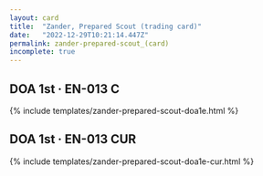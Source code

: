 ```yaml
---
layout: card
title:  "Zander, Prepared Scout (trading card)"
date:   "2022-12-29T10:21:14.447Z"
permalink: zander-prepared-scout_(card)
incomplete: true
---
```


## DOA 1st &middot; EN-013 C

{% include templates/zander-prepared-scout-doa1e.html %}


## DOA 1st &middot; EN-013 CUR

{% include templates/zander-prepared-scout-doa1e-cur.html %}
